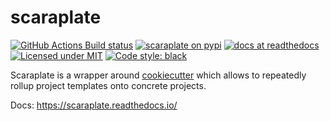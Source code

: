 # scaraplate

[![GitHub Actions Build status][gha-badge]][gha-link]
[![scaraplate on pypi][pypi-badge]][pypi-link]
[![docs at readthedocs][docs-badge]][docs-link]
[![Licensed under MIT][license-badge]][license-link]
[![Code style: black][black-badge]][black-link]

[gha-badge]: https://img.shields.io/github/workflow/status/rambler-digital-solutions/scaraplate/CI
[gha-link]: https://github.com/rambler-digital-solutions/scaraplate/actions
[pypi-badge]: https://img.shields.io/pypi/v/scaraplate.svg
[pypi-link]: https://pypi.org/project/scaraplate/
[docs-badge]: https://readthedocs.org/projects/scaraplate/badge/?version=latest
[docs-link]: https://scaraplate.readthedocs.io/
[license-badge]: https://scaraplate.readthedocs.io/en/latest/_static/license.svg
[license-link]: https://github.com/rambler-digital-solutions/scaraplate/blob/master/LICENSE
[black-badge]: https://img.shields.io/badge/code%20style-black-000000.svg
[black-link]: https://github.com/psf/black


Scaraplate is a wrapper around [cookiecutter][cookiecutter]
which allows to repeatedly rollup project templates onto concrete projects.

[cookiecutter]: https://github.com/cookiecutter/cookiecutter

Docs: https://scaraplate.readthedocs.io/
